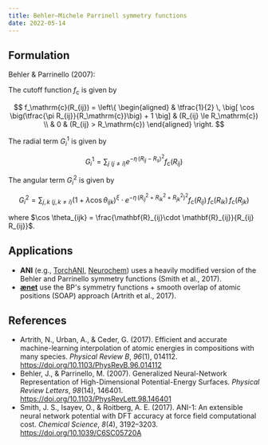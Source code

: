 ```yaml
---
title: Behler–Michele Parrinell symmetry functions
date: 2022-05-14
---
```


## Formulation

Behler & Parrinello (2007):

The cutoff function $f_\mathrm{c}$ is given by

$$
f_\mathrm{c}(R_{ij}) = \left\{
\begin{aligned}
& \tfrac{1}{2} \, \big[ \cos \big(\tfrac{\pi R_{ij}}{R_\mathrm{c}}\big) + 1 \big] & (R_{ij} \le R_\mathrm{c}) \\
& 0 & (R_{ij} > R_\mathrm{c})
\end{aligned}
\right.
$$

The radial term $G^1_i$ is given by

$$
G^1_i = \sum_{j~(j\neq i)} e^{-\eta \, (R_{ij} - R_s)^2} f_\mathrm{c}(R_{ij})
$$

The angular term $G^2_i$ is given by

$$
G^2_i = \sum_{j,\,k~(j,\,k\neq i)} (1 + \lambda \cos \theta_{ijk})^\xi \cdot e^{-\eta \, (R_{ij}^2 + R_{ik}^2 + R_{jk}^2)^2} f_\mathrm{c}(R_{ij}) \, f_\mathrm{c}(R_{ik}) \, f_\mathrm{c}(R_{jk})
$$

where $\cos \theta_{ijk} = \frac{\mathbf{R}_{ij}\cdot \mathbf{R}_{ij}}{R_{ij} R_{ij}}$.

## Applications

- **ANI** (e.g., [TorchANI](https://github.com/aiqm/torchani), [Neurochem](https://github.com/atomistic-ml/neurochem)) uses a heavily modified version of the Behler and Parrinello symmetry functions (Smith et al., 2017).
- [**ænet**](https://github.com/atomisticnet/aenet) use the BP's symmetry functions + smooth overlap of atomic positions (SOAP) approach (Artrith et al., 2017).

## References

- Artrith, N., Urban, A., & Ceder, G. (2017). Efficient and accurate machine-learning interpolation of atomic energies in compositions with many species. *Physical Review B*, *96*(1), 014112. https://doi.org/10.1103/PhysRevB.96.014112
- Behler, J., & Parrinello, M. (2007). Generalized Neural-Network Representation of High-Dimensional Potential-Energy Surfaces. *Physical Review Letters*, *98*(14), 146401. https://doi.org/10.1103/PhysRevLett.98.146401
- Smith, J. S., Isayev, O., & Roitberg, A. E. (2017). ANI-1: An extensible neural network potential with DFT accuracy at force field computational cost. *Chemical Science*, *8*(4), 3192–3203. https://doi.org/10.1039/C6SC05720A